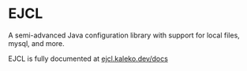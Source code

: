 # EJCL

A semi-advanced Java configuration library with support for local files, mysql, and more.

EJCL is fully documented at [ejcl.kaleko.dev/docs](https://ejcl.kaleko.dev/docs/)
